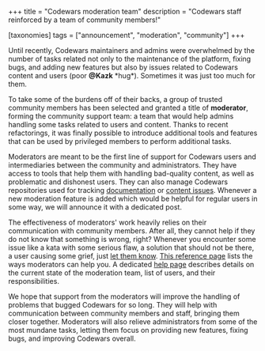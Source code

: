 +++
title = "Codewars moderation team"
description = "Codewars staff reinforced by a team of community members!"

[taxonomies]
tags = ["announcement", "moderation", "community"]
+++


Until recently, Codewars maintainers and admins were overwhelmed by the number of tasks related not only to the maintenance of the platform, fixing bugs, and adding new features but also by issues related to Codewars content and users (poor **@Kazk** \*hug\*). Sometimes it was just too much for them.

To take some of the burdens off of their backs, a group of trusted community members has been selected and granted a title of **moderator**, forming the community support team: a team that would help admins handling some tasks related to users and content. Thanks to recent refactorings, it was finally possible to introduce additional tools and features that can be used by privileged members to perform additional tasks.

Moderators are meant to be the first line of support for Codewars users and intermediaries between the community and administrators. They have access to tools that help them with handling bad-quality content, as well as problematic and dishonest users. They can also manage Codewars repositories used for tracking [documentation](https://github.com/codewars/docs) or [content issues](https://github.com/codewars/content-issues/issues). Whenever a new moderation feature is added which would be helpful for regular users in some way, we will announce it with a dedicated post.

The effectiveness of moderators' work heavily relies on their communication with community members. After all, they cannot help if they do not know that something is wrong, right? Whenever you encounter some issue like a kata with some serious flaw, a solution that should not be there, a user causing some grief, just [let them know](https://docs.codewars.com/community/moderation/#how-to-get-in-touch). [This reference page](https://docs.codewars.com/community/moderation-tools/) lists the ways moderators can help you. A dedicated [help page](https://docs.codewars.com/community/moderation/#moderators) describes details on the current state of the moderation team, list of users, and their responsibilities.

We hope that support from the moderators will improve the handling of problems that bugged Codewars for so long. They will help with communication between community members and staff, bringing them closer together. Moderators will also relieve administrators from some of the most mundane tasks, letting them focus on providing new features, fixing bugs, and improving Codewars overall.

